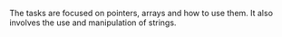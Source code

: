 The tasks are focused on pointers, arrays and how to use them. 
It also involves the use and manipulation of strings.

